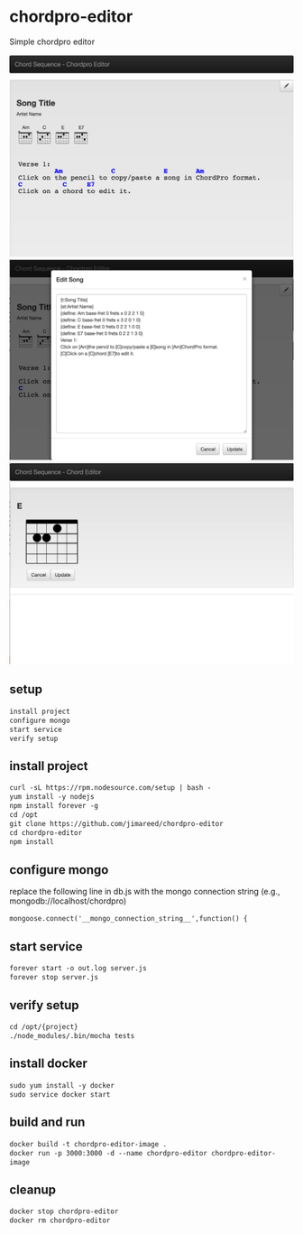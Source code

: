 # chordpro-editor
Simple chordpro editor

![Basic Chordpro Editor](images/screenshot-main.png)
![Edit Chordpro](images/screenshot-edit-chordpro.png)
![Edit Chords](images/screenshot-edit-chord.png)


## setup

```
install project
configure mongo
start service
verify setup
```

## install project

```
curl -sL https://rpm.nodesource.com/setup | bash -
yum install -y nodejs
npm install forever -g
cd /opt
git clone https://github.com/jimareed/chordpro-editor
cd chordpro-editor
npm install
```
## configure mongo

replace the following line in db.js with the mongo connection string (e.g., mongodb://localhost/chordpro)
```
mongoose.connect('__mongo_connection_string__',function() {
  ```

## start service

```
forever start -o out.log server.js
forever stop server.js
```

## verify setup

```
cd /opt/{project}
./node_modules/.bin/mocha tests
```

## install docker
```
sudo yum install -y docker
sudo service docker start
```

## build and run
```
docker build -t chordpro-editor-image .
docker run -p 3000:3000 -d --name chordpro-editor chordpro-editor-image
```

## cleanup
```
docker stop chordpro-editor
docker rm chordpro-editor
```
